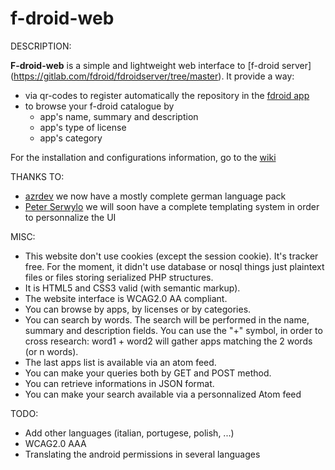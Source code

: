 f-droid-web
===========

DESCRIPTION:

__F-droid-web__ is a simple and lightweight web interface to [f-droid server] (https://gitlab.com/fdroid/fdroidserver/tree/master). It provide a way: 
* via qr-codes to register automatically the repository in the [fdroid app](https://f-droid.org/repository/browse/?fdfilter=f-droid&fdid=org.fdroid.fdroid)
* to browse your f-droid catalogue by
   * app's name, summary and description
   * app's type of license
   * app's category

For the installation and configurations information, go to the [wiki](https://github.com/dervishe-/f-droid-web/wiki)

THANKS TO:

* [azrdev](https://github.com/azrdev) we now have a mostly complete german language pack
* [Peter Serwylo](https://github.com/pserwylo) we will soon have a complete templating system in order to personnalize the UI

MISC:

* This website don't use cookies (except the session cookie). It's tracker free. For the moment, it didn't use database or nosql things just plaintext files or files storing serialized PHP structures.
* It is HTML5 and CSS3 valid (with semantic markup).
* The website interface is WCAG2.0 AA compliant.
* You can browse by apps, by licenses or by categories.
* You can search by words. The search will be performed in the name, summary and description fields. You can use the "+" symbol, in order to cross research:
word1 + word2 will gather apps matching the 2 words (or n words).
* The last apps list is available via an atom feed.
* You can make your queries both by GET and POST method.
* You can retrieve informations in JSON format.
* You can make your search available via a personnalized Atom feed

TODO:

* Add other languages (italian, portugese, polish, ...)
* WCAG2.0 AAA
* Translating the android permissions in several languages
